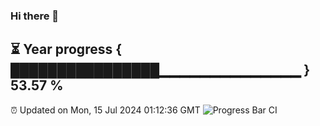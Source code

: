 ### Hi there 👋
⏳ Year progress { ████████████████▁▁▁▁▁▁▁▁▁▁▁▁▁▁ } 53.57 %
---
⏰ Updated on Mon, 15 Jul 2024 01:12:36 GMT
![Progress Bar CI](https://github.com/liununu/liununu/workflows/Progress%20Bar%20CI/badge.svg)
